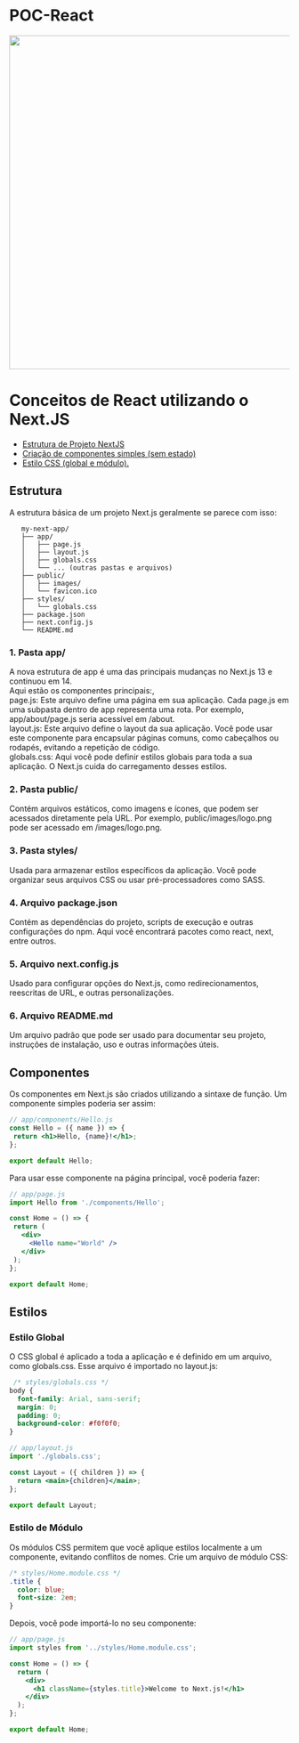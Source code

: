 # POC-React

<img src="https://pbs.twimg.com/profile_images/1785867863191932928/EpOqfO6d_400x400.png" width="600px" >


# Conceitos de React utilizando o Next.JS

 <!--ts-->
 
 * [Estrutura de Projeto NextJS](#Estrutura)
 * [Criação de componentes simples (sem estado)](#Componentes)
 * [Estilo CSS (global e módulo).](#Estilo)
 
 <!--te-->

 ## Estrutura
A estrutura básica de um projeto Next.js geralmente se parece com isso:
~~~arduino
   my-next-app/
   ├── app/
   │   ├── page.js
   │   ├── layout.js
   │   ├── globals.css
   │   └── ... (outras pastas e arquivos)
   ├── public/
   │   ├── images/
   │   └── favicon.ico
   ├── styles/
   │   └── globals.css
   ├── package.json
   ├── next.config.js
   └── README.md
~~~
### 1. Pasta app/<br>
A nova estrutura de app é uma das principais mudanças no Next.js 13 e continuou em 14.<br>
Aqui estão os componentes principais:,<br>
page.js: Este arquivo define uma página em sua aplicação. Cada page.js em uma subpasta dentro de app representa uma rota. Por exemplo, app/about/page.js seria acessível em /about.<br>
layout.js: Este arquivo define o layout da sua aplicação. Você pode usar este componente para encapsular páginas comuns, como cabeçalhos ou rodapés, evitando a repetição de código.<br>
globals.css: Aqui você pode definir estilos globais para toda a sua aplicação. O Next.js cuida do carregamento desses estilos.

### 2. Pasta public/
Contém arquivos estáticos, como imagens e ícones, que podem ser acessados diretamente pela URL. Por exemplo, public/images/logo.png pode ser acessado em /images/logo.png.
### 3. Pasta styles/
Usada para armazenar estilos específicos da aplicação. Você pode organizar seus arquivos CSS ou usar pré-processadores como SASS.
### 4. Arquivo package.json
Contém as dependências do projeto, scripts de execução e outras configurações do npm. Aqui você encontrará pacotes como react, next, entre outros.
### 5. Arquivo next.config.js
Usado para configurar opções do Next.js, como redirecionamentos, reescritas de URL, e outras personalizações.
### 6. Arquivo README.md
Um arquivo padrão que pode ser usado para documentar seu projeto, instruções de instalação, uso e outras informações úteis.

 ## Componentes
Os componentes em Next.js são criados utilizando a sintaxe de função. Um componente simples poderia ser assim:
 ~~~jsx
// app/components/Hello.js
const Hello = ({ name }) => {
  return <h1>Hello, {name}!</h1>;
};

export default Hello;

~~~
Para usar esse componente na página principal, você poderia fazer:
 ~~~jsx
// app/page.js
import Hello from './components/Hello';

const Home = () => {
  return (
    <div>
      <Hello name="World" />
    </div>
  );
};

export default Home;
~~~

 ## Estilos
### Estilo Global
O CSS global é aplicado a toda a aplicação e é definido em um arquivo, como globals.css. Esse arquivo é importado no layout.js:
~~~css
 /* styles/globals.css */
body {
  font-family: Arial, sans-serif;
  margin: 0;
  padding: 0;
  background-color: #f0f0f0;
}
~~~

~~~jsx
// app/layout.js
import './globals.css';

const Layout = ({ children }) => {
  return <main>{children}</main>;
};

export default Layout;
~~~~

### Estilo de Módulo
Os módulos CSS permitem que você aplique estilos localmente a um componente, evitando conflitos de nomes. Crie um arquivo de módulo CSS:
~~~css
/* styles/Home.module.css */
.title {
  color: blue;
  font-size: 2em;
}
~~~~
Depois, você pode importá-lo no seu componente:
~~~jsx
// app/page.js
import styles from '../styles/Home.module.css';

const Home = () => {
  return (
    <div>
      <h1 className={styles.title}>Welcome to Next.js!</h1>
    </div>
  );
};

export default Home;
~~~~

